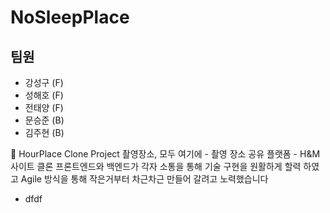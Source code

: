 # NoSleepPlace

## 팀원

- 강성구 (F)
- 성해호 (F)
- 전태양 (F)
- 문승준 (B)
- 김주현 (B)

🌅 HourPlace Clone Project
촬영장소, 모두 여기에 - 촬영 장소 공유 플랫폼 - H&M 사이트 클론
프론트엔드와 백엔드가 각자 소통을 통해 기술 구현을 원활하게 할력 하였고 Agile 방식을 통해 작은거부터 차근차근 만들어 갈려고 노력했습니다

- dfdf
